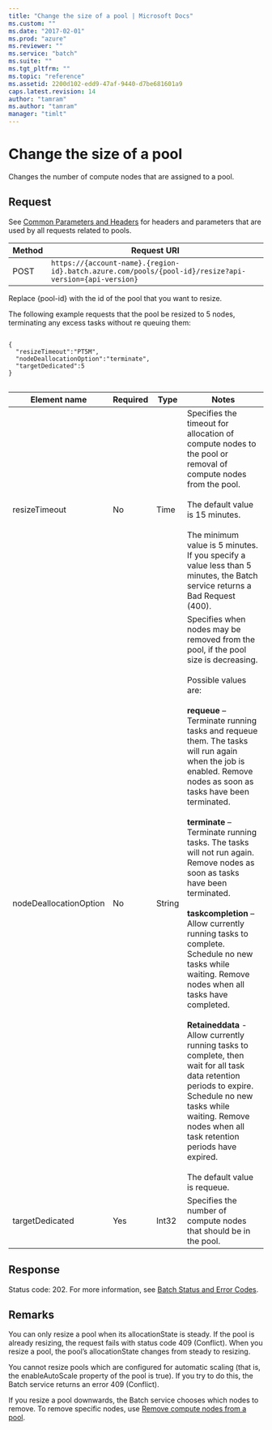 ```yaml
---
title: "Change the size of a pool | Microsoft Docs"
ms.custom: ""
ms.date: "2017-02-01"
ms.prod: "azure"
ms.reviewer: ""
ms.service: "batch"
ms.suite: ""
ms.tgt_pltfrm: ""
ms.topic: "reference"
ms.assetid: 2200d102-edd9-47af-9440-d7be681601a9
caps.latest.revision: 14
author: "tamram"
ms.author: "tamram"
manager: "timlt"
---
```

# Change the size of a pool
  Changes the number of compute nodes that are assigned to a pool.  
  
##  <a name="bk_lifetime"></a> Request  
 See [Common Parameters and Headers](../batchservice/common-parameters-and-headers.md) for headers and parameters that are used by all requests related to pools.  
  
|Method|Request URI|  
|------------|-----------------|  
|POST|`https://{account-name}.{region-id}.batch.azure.com/pools/{pool-id}/resize?api-version={api-version}`|  
  
 Replace {pool-id} with the id of the pool that you want to resize.  
  
 The following example requests that the pool be resized to 5 nodes, terminating any excess tasks without re queuing them:  
  
```  
  
{  
  "resizeTimeout":"PT5M",  
  "nodeDeallocationOption":"terminate",  
  "targetDedicated":5  
}  
  
```  
  
|Element name|Required|Type|Notes|  
|------------------|--------------|----------|-----------|  
|resizeTimeout|No|Time|Specifies the timeout for allocation of compute nodes to the pool or removal of compute nodes from the pool.<br /><br /> The default value is 15 minutes.<br /><br /> The minimum value is 5 minutes. If you specify a value less than 5 minutes, the Batch service returns a Bad Request (400).|  
|nodeDeallocationOption|No|String|Specifies when nodes may be removed from the pool, if the pool size is decreasing.<br /><br /> Possible values are:<br /><br /> **requeue** – Terminate running tasks and requeue them. The tasks will run again when the job is enabled. Remove nodes as soon as tasks have been terminated.<br /><br /> **terminate** – Terminate running tasks. The tasks will not run again. Remove nodes as soon as tasks have been terminated.<br /><br /> **taskcompletion** – Allow currently running tasks to complete. Schedule no new tasks while waiting. Remove nodes when all tasks have completed.<br /><br /> **Retaineddata** -  Allow currently running tasks to complete, then wait for all task data retention periods to expire. Schedule no new tasks while waiting. Remove nodes when all task retention periods have expired.<br /><br /> The default value is requeue.|  
|targetDedicated|Yes|Int32|Specifies the number of compute nodes that should be in the pool.|  
  
## Response  
 Status code: 202. For more information, see [Batch Status and Error Codes](../batchservice/batch-status-and-error-codes.md).  
  
## Remarks  
 You can only resize a pool when its allocationState is steady. If the pool is already resizing, the request fails with status code 409 (Conflict). When you resize a pool, the pool’s allocationState changes from steady to resizing.  
  
 You cannot resize pools which are configured for automatic scaling (that is, the enableAutoScale property of the pool is true).  If you try to do this, the Batch service returns an error 409 (Conflict).  
  
 If you resize a pool downwards, the Batch service chooses which nodes to remove.  To remove specific nodes, use [Remove compute nodes from a pool](../batchservice/remove-compute-nodes-from-a-pool.md).  
  
  
